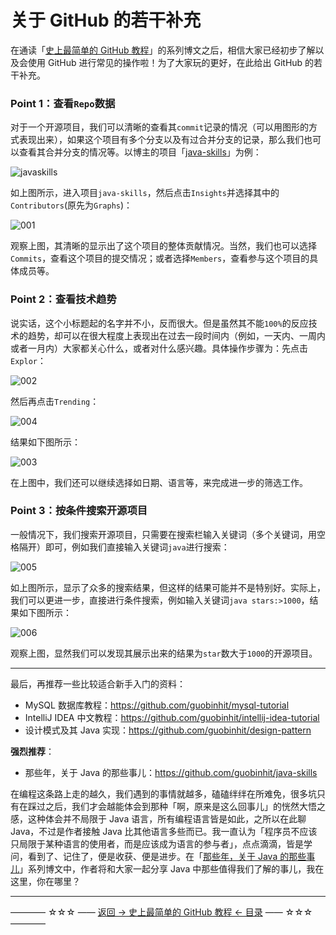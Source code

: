 # 关于 GitHub 的若干补充

在通读「[史上最简单的 GitHub 教程](https://github.com/guobinhit/cg-blog/blob/master/articles/github/GITHUB_README.md)」的系列博文之后，相信大家已经初步了解以及会使用 GitHub 进行常见的操作啦！为了大家玩的更好，在此给出 GitHub 的若干补充。

### Point 1：查看`Repo`数据

对于一个开源项目，我们可以清晰的查看其`commit`记录的情况（可以用图形的方式表现出来），如果这个项目有多个分支以及有过合并分支的记录，那么我们也可以查看其合并分支的情况等。以博主的项目「[java-skills](https://github.com/guobinhit/java-skills)」为例：

![javaskills](http://img.blog.csdn.net/20171224105301069)

如上图所示，进入项目`java-skills`，然后点击`Insights`并选择其中的`Contributors`(原先为`Graphs`)：

![001](http://img.blog.csdn.net/20170710152858392)

观察上图，其清晰的显示出了这个项目的整体贡献情况。当然，我们也可以选择`Commits`，查看这个项目的提交情况；或者选择`Members`，查看参与这个项目的具体成员等。

### Point 2：查看技术趋势

说实话，这个小标题起的名字并不小，反而很大。但是虽然其不能`100%`的反应技术的趋势，却可以在很大程度上表现出在过去一段时间内（例如，一天内、一周内或者一月内）大家都关心什么，或者对什么感兴趣。具体操作步骤为：先点击`Explor`：

![002](http://img.blog.csdn.net/20170710154930857)

然后再点击`Trending`：

![004](http://img.blog.csdn.net/20170710155434841)

结果如下图所示：

![003](http://img.blog.csdn.net/20170710155019229)

在上图中，我们还可以继续选择如日期、语言等，来完成进一步的筛选工作。

### Point 3：按条件搜索开源项目

一般情况下，我们搜索开源项目，只需要在搜索栏输入关键词（多个关键词，用空格隔开）即可，例如我们直接输入关键词`java`进行搜索：

![005](http://img.blog.csdn.net/20170710155919369)

如上图所示，显示了众多的搜索结果，但这样的结果可能并不是特别好。实际上，我们可以更进一步，直接进行条件搜索，例如输入关键词`java stars:>1000`，结果如下图所示：

![006](http://img.blog.csdn.net/20170710160711643)

观察上图，显然我们可以发现其展示出来的结果为`star`数大于`1000`的开源项目。


----------

最后，再推荐一些比较适合新手入门的资料：

 - MySQL 数据库教程：https://github.com/guobinhit/mysql-tutorial
 - IntelliJ IDEA 中文教程：https://github.com/guobinhit/intellij-idea-tutorial
 - 设计模式及其 Java 实现：https://github.com/guobinhit/design-pattern

**强烈推荐**：

 - 那些年，关于 Java 的那些事儿：https://github.com/guobinhit/java-skills

在编程这条路上走的越久，我们遇到的事情就越多，磕磕绊绊在所难免，很多坑只有在踩过之后，我们才会越能体会到那种「啊，原来是这么回事儿」的恍然大悟之感，这种体会并不局限于 Java 语言，所有编程语言皆是如此，之所以在此聊 Java，不过是作者接触 Java 比其他语言多些而已。我一直认为「程序员不应该只局限于某种语言的使用者，而是应该成为语言的参与者」，点点滴滴，皆是学问，看到了、记住了，便是收获、便是进步。在「[那些年，关于 Java 的那些事儿](https://github.com/guobinhit/java-skills)」系列博文中，作者将和大家一起分享 Java 中那些值得我们了解的事儿，我在这里，你在哪里？


----------
———— ☆☆☆ —— [返回 -> 史上最简单的 GitHub 教程 <- 目录](https://github.com/guobinhit/cg-blog/blob/master/articles/github/GITHUB_README.md) —— ☆☆☆ ————




